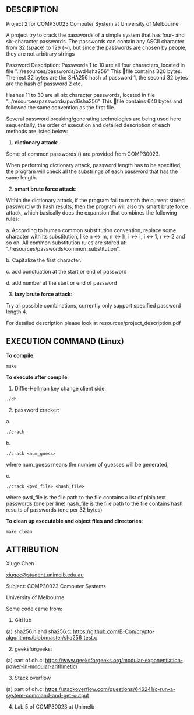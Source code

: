 ## DESCRIPTION

Project 2 for COMP30023 Computer System at University of Melbourne

A project try to crack the passwords of a simple system that has four- and
six-character passwords. The passwords can contain any ASCII character from 32
(space) to 126 (∼), but since the passwords are chosen by people, they are not
arbitrary strings

Password Description:
Passwords 1 to 10 are all four characters, located in file "../resources/passwords/pwd4sha256"
This 􏰁file contains 320 bytes. The rest 32 bytes are the SHA256 hash of password 1,
the second 32 bytes are the hash of password 2 etc..

Hashes 11 to 30 are all six character passwords, located in file "../resources/passwords/pwd6sha256"
This 􏰁file contains 640 bytes and followed the same convention as the first file.

Several password breaking/generating technologies are being used here sequentially,
the order of execution and detailed description of each methods are listed below:
1. **dictionary attack**:

Some of common passwords () are provided from COMP30023.

When performing dictionary attack, password length has to be specified,
the program will check all the substrings of each password that has the same
length.

2. **smart brute force attack**:

Within the dictionary attack, if the program fail to match the current stored
password with hash results, then the program will also try smart brute force
attack, which basically does the expansion that combines the following rules:

a. According to human common substitution convention, replace some character
with its substitution, like n <-> m, n <-> h, i <-> |, i <-> 1, r <-> 2 and
so on. All common substitution rules are stored at:
"./resources/passwords/common_substitution".

b. Capitalize the first character.

c. add punctuation at the start or end of password

d. add number at the start or end of password

3. **lazy brute force attack**:

Try all possible combinations, currently only support specified password length 4.

For detailed description please look at resources/project_description.pdf

## EXECUTION COMMAND (Linux)

**To compile**:

`make`

**To execute after compile**:

1. Diffie-Hellman key change client side:

`./dh`

2. password cracker:

a.

`./crack`

b.

`./crack <num_guess>`

where num_guess means the number of guesses will be generated,

c.

`./crack <pwd_file> <hash_file>`

where pwd_file is the file path to the file contains a list of plain text passwords (one per line)
hash_file is the file path to the file contains hash results of passwords (one per 32 bytes)

**To clean up executable and object files and directories**:

`make clean`

## ATTRIBUTION
Xiuge Chen

xiugec@student.unimelb.edu.au

Subject: COMP30023 Computer Systems

University of Melbourne

Some code came from:
1. GitHub

  (a) sha256.h and sha256.c: https://github.com/B-Con/crypto-algorithms/blob/master/sha256_test.c

2. geeksforgeeks:

  (a) part of dh.c: https://www.geeksforgeeks.org/modular-exponentiation-power-in-modular-arithmetic/

3. Stack overflow

  (a) part of dh.c: https://stackoverflow.com/questions/646241/c-run-a-system-command-and-get-output

4. Lab 5 of COMP30023 at Unimelb
